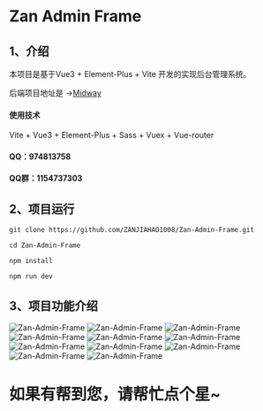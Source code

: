 # Zan Admin Frame
## 1、介绍
本项目是基于Vue3 + Element-Plus + Vite 开发的实现后台管理系统。

后端项目地址是 →[Midway](https://github.com/ZANJIAHAO1008/MidwayJS )

#### 使用技术
Vite + Vue3 + Element-Plus + Sass + Vuex + Vue-router
#### QQ：974813758
#### QQ群：1154737303 

## 2、项目运行
`git clone https://github.com/ZANJIAHAO1008/Zan-Admin-Frame.git`

`cd Zan-Admin-Frame`

`npm install `

`npm run dev`


## 3、项目功能介绍
![Zan-Admin-Frame](https://zanjiahao1008.github.io/zan-admin.github.io/root/image/denglu.png)
![Zan-Admin-Frame](https://zanjiahao1008.github.io/zan-admin.github.io/root/image/zhuce.png)
![Zan-Admin-Frame](https://zanjiahao1008.github.io/zan-admin.github.io/root/image/shouye.jpg)
![Zan-Admin-Frame](https://zanjiahao1008.github.io/zan-admin.github.io/root/image/xgmm.jpg)
![Zan-Admin-Frame](https://zanjiahao1008.github.io/zan-admin.github.io/root/image/xiaoxi.jpg)
![Zan-Admin-Frame](https://zanjiahao1008.github.io/zan-admin.github.io/root/image/jbxx.png)
![Zan-Admin-Frame](https://zanjiahao1008.github.io/zan-admin.github.io/root/image/jsgl.png)
![Zan-Admin-Frame](https://zanjiahao1008.github.io/zan-admin.github.io/root/image/jspz.png)
![Zan-Admin-Frame](https://zanjiahao1008.github.io/zan-admin.github.io/root/image/jssq.png)
![Zan-Admin-Frame](https://zanjiahao1008.github.io/zan-admin.github.io/root/image/zypz.jpg)
![Zan-Admin-Frame](https://zanjiahao1008.github.io/zan-admin.github.io/root/image/zyglbj.jpg)

# 如果有帮到您，请帮忙点个星~
